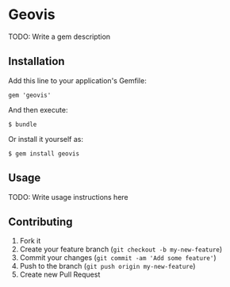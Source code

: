 # Geovis

TODO: Write a gem description

## Installation

Add this line to your application's Gemfile:

    gem 'geovis'

And then execute:

    $ bundle

Or install it yourself as:

    $ gem install geovis

## Usage

TODO: Write usage instructions here

## Contributing

1. Fork it
2. Create your feature branch (`git checkout -b my-new-feature`)
3. Commit your changes (`git commit -am 'Add some feature'`)
4. Push to the branch (`git push origin my-new-feature`)
5. Create new Pull Request
